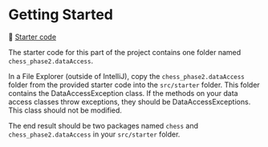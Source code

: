 # Getting Started

📁 [Starter code](starter-code)

The starter code for this part of the project contains one folder named `chess_phase2.dataAccess`.

In a File Explorer (outside of IntelliJ), copy the `chess_phase2.dataAccess` folder from the provided starter code into the `src/starter` folder. This folder contains the DataAccessException class. If the methods on your data access classes throw exceptions, they should be DataAccessExceptions. This class should not be modified.

The end result should be two packages named `chess` and `chess_phase2.dataAccess` in your `src/starter` folder.
